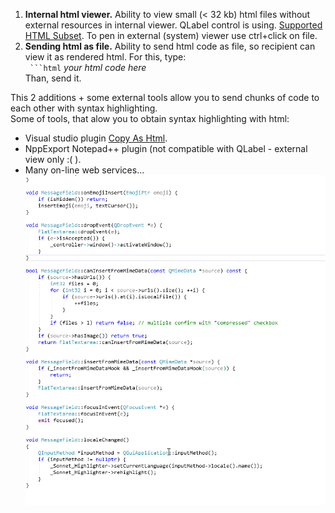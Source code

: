 1. **Internal html viewer.**
Ability to view small (< 32 kb) html files without external resources in internal viewer. 
QLabel control is using. [Supported HTML Subset](https://doc.qt.io/qt-5/richtext-html-subset.html). To pen in external (system) viewer use ctrl+click on file.  
2. **Sending html as file.**
Ability to send html code as file, so recipient can view it as rendered html. For this, type:  
` ```html` _your html code here_  
Than, send it.

This 2 additions + some external tools allow you to send chunks of code to each other with syntax highlighting.  
Some of tools, that alow you to obtain syntax highlighting with html:  
- Visual studio plugin [Copy As Html](https://marketplace.visualstudio.com/items?itemName=VisualStudioPlatformTeam.CopyAsHtml).
- NppExport Notepad++ plugin (not compatible with QLabel - external view only :( ).
- Many on-line web services...  
![Alt text](docs/assets/html.gif?raw=true "sending code with syntax highlighting")

